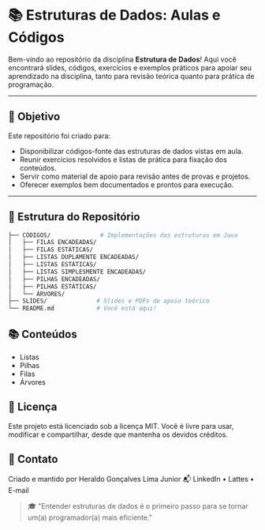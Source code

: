 # 📚 Estruturas de Dados: Aulas e Códigos

Bem-vindo ao repositório da disciplina **Estrutura de Dados**!
Aqui você encontrará slides, códigos, exercícios e exemplos práticos para apoiar seu aprendizado na disciplina, tanto para revisão teórica quanto para prática de programação.

---

## 🎯 Objetivo

Este repositório foi criado para:
- Disponibilizar códigos-fonte das estruturas de dados vistas em aula.
- Reunir exercícios resolvidos e listas de prática para fixação dos conteúdos.
- Servir como material de apoio para revisão antes de provas e projetos.
- Oferecer exemplos bem documentados e prontos para execução.

---

## 📂 Estrutura do Repositório

```bash
├── CÓDIGOS/              # Implementações das estruturas em Java
│   ├── FILAS ENCADEADAS/          
│   ├── FILAS ESTÁTICAS/          
│   ├── LISTAS DUPLAMENTE ENCADEADAS/
│   ├── LISTAS ESTÁTICAS/         
│   ├── LISTAS SIMPLESMENTE ENCADEADAS/ 
│   ├── PILHAS ENCADEADAS/          
│   ├── PILHAS ESTÁTICAS/         
│   └── ÁRVORES/       
├── SLIDES/              # Slides e PDFs de apoio teórico
└── README.md            # Você está aqui!
```

## 📚 Conteúdos

- Listas
- Pilhas
- Filas
- Árvores

## 📜 Licença

Este projeto está licenciado sob a licença MIT. Você é livre para usar, modificar e compartilhar, desde que mantenha os devidos créditos.

## 📧 Contato

Criado e mantido por Heraldo Gonçalves Lima Junior
📬 LinkedIn 
 • Lattes
 • E-mail 

> 🎓 "Entender estruturas de dados é o primeiro passo para se tornar um(a) programador(a) mais eficiente."
